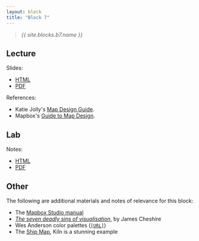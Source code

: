 ```yaml
---
layout: block
title: "Block 7"
---
```


> *{{ site.blocks.b7.name }}*

## Lecture

Slides:

- [HTML]({{site.baseurl}}/slidedecks/lecture_07.html)
- [PDF]({{site.baseurl}}/slidedecks/lecture_07.pdf)

References:

- Katie Jolly's [Map Design Guide](http://www.katiejolly.io/portfolio/map-design-guide/).
- Mapbox's [Guide to Map Design](https://www.mapbox.com/designers).

## Lab

Notes:

- [HTML]({{site.baseurl}}/labs/lab_07.html)
- [PDF]({{site.baseurl}}/labs/lab_07.pdf)

## Other

The following are additional materials and notes of relevance for this block:

- The [Mapbox Studio manual](https://docs.mapbox.com/studio-manual/)
- [*The seven deadly sins of visualisation*](http://spatial.ly/2016/10/7-deadly-sins-data-visualisation/), by James Cheshire
- Wes Anderson color palettes ([`[URL]`](https://wesandersonpalettes.tumblr.com/))
- The [Ship Map](https://www.shipmap.org/), Kiln is a stunning example
